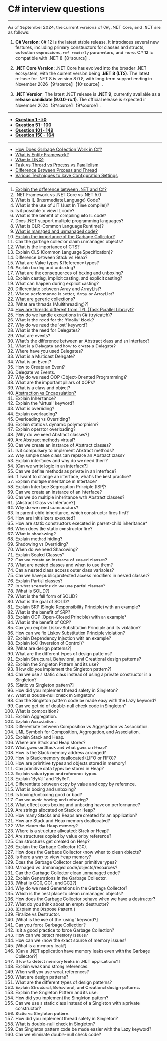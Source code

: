 # C# interview questions
---
As of September 2024, the current versions of C#, .NET Core, and .NET are as follows:

1. **C# Version**: C# 12 is the latest stable release. It introduces several new features, including primary constructors for classes and structs, collection expressions, `ref readonly` parameters, and more. C# 12 is compatible with .NET 8【8†source】.

2. **.NET Core Version**: .NET Core has evolved into the broader .NET ecosystem, with the current version being **.NET 8 (LTS)**. The latest release for .NET 8 is version 8.0.8, with long-term support ending in November 2026【9†source】【10†source】.

3. **.NET Version**: The latest .NET release is **.NET 9**, currently available as a **release candidate (9.0.0-rc.1)**. The official release is expected in November 2024【8†source】【9†source】.

---

- **[Question 1 - 50](https://github.com/uwspstar/20-Day-Challenge-List/blob/main/C%23/1-50%20Interview%20Questions.md)**
- **[Question 51 - 100](https://github.com/uwspstar/20-Day-Challenge-List/blob/main/C%23/51-100%20Interview%20Questions.md)**
- **[Question 101 - 149](https://github.com/uwspstar/20-Day-Challenge-List/blob/main/C%23/101-149%20Interview%20Questions.md)**
- **[Question 150 - 164](https://github.com/uwspstar/20-Day-Challenge-List/blob/main/C%23/150-164%20Interview%20Questions.md)**

----

- [How Does Garbage Collection Work in C#?](https://github.com/uwspstar/20-Day-Challenge-List/blob/main/C%23/How%20Does%20Garbage%20Collection%20Work%20in%20C%23.md)
- [What is Entity Framework?](https://github.com/uwspstar/20-Day-Challenge-List/blob/main/C%23/Entity%20Framework.md)
- [What is LINQ?](https://github.com/uwspstar/20-Day-Challenge-List/blob/main/C%23/LINQ.md)
- [Task vs Thread vs Process vs Parallelism](https://github.com/uwspstar/20-Day-Challenge-List/blob/main/C%23/Task%2C%20Thread%2C%20Process%2C%20and%20Parallelis.md)
- [Difference Between Process and Thread](https://github.com/uwspstar/20-Day-Challenge-List/blob/main/C%23/Difference%20Between%20Process%20and%20Thread.md)
- [Various Techniques to Save Configuration Settings](https://github.com/uwspstar/20-Day-Challenge-List/blob/main/C%23/Various%20Techniques%20to%20Save%20Configuration%20Settings.md)


----
1. [Explain the difference between .NET and C#?]()
2. .NET Framework vs .NET Core vs .NET 5.0
3. What is IL (Intermediate Language) Code?
4. What is the use of JIT (Just In Time compiler)?
5. Is it possible to view IL code?
6. What is the benefit of compiling into IL code?
7. Does .NET support multiple programming languages?
8. What is CLR (Common Language Runtime)?
9. [What is managed and unmanaged code?]()
10. [Explain the importance of the Garbage Collector?]()
11. Can the garbage collector claim unmanaged objects?
12. What is the importance of CTS?
13. Explain CLS (Common Language Specification)?
14. Difference between Stack vs Heap?
15. What are Value types & Reference types?
16. Explain boxing and unboxing?
17. What are the consequences of boxing and unboxing?
18. Explain casting, implicit casting, and explicit casting?
19. What can happen during explicit casting?
20. Differentiate between Array and ArrayList?
21. Whose performance is better, Array or ArrayList?
22. [What are generic collections?]()
23. [What are threads (Multithreading)?]
24. [How are threads different from TPL (Task Parallel Library)?]()
25. How do we handle exceptions in C# (try/catch)?
26. What is the need for the 'finally' block?
27. Why do we need the 'out' keyword?
28. What is the need for Delegates?
29. What are events?
30. What's the difference between an Abstract class and an Interface?
31. What is a Delegate and how to create a Delegate?
32. Where have you used Delegates?
33. What is a Multicast Delegate?
34. What is an Event?
35. How to Create an Event?
36. Delegate vs Events.
37. Why do we need OOP (Object-Oriented Programming)?
38. What are the important pillars of OOPs?
39. What is a class and object?
40. [Abstraction vs Encapsulation?]()
41. Explain Inheritance?
42. Explain the 'virtual' keyword?
43. What is overriding?
44. Explain overloading?
45. Overloading vs Overriding?
46. Explain static vs dynamic polymorphism?
47. Explain operator overloading?
48. [Why do we need Abstract classes?]
49. Are Abstract methods virtual?
50. Can we create an instance of Abstract classes?
51. Is it compulsory to implement Abstract methods?
52. Why simple base class can replace an Abstract class?
53. Explain interfaces and why do we need them?
54. [Can we write logic in an interface?]
55. Can we define methods as private in an interface?
56. If I want to change an interface, what's the best practice?
57. Explain multiple inheritance in Interface?
58. Explain Interface Segregation Principle (ISP)?
59. Can we create an instance of an interface?
60. Can we do multiple inheritance with Abstract classes?
61. [Abstract Class vs Interface?]
62. Why do we need constructors?
63. In parent-child inheritance, which constructor fires first?
64. How are initializers executed?
65. How are static constructors executed in parent-child inheritance?
66. When does the static constructor fire?
67. What is shadowing?
68. Explain method hiding?
69. Shadowing vs Overriding?
70. When do we need Shadowing?
71. Explain Sealed Classes?
72. Can we create an instance of sealed classes?
73. What are nested classes and when to use them?
74. Can a nested class access outer class variables?
75. Can we have public/protected access modifiers in nested classes?
76. Explain Partial classes?
77. In what scenarios do we use partial classes?
78. [What is SOLID?]
79. What is the full form of SOLID?
80. What is the goal of SOLID?
81. Explain SRP (Single Responsibility Principle) with an example?
82. What is the benefit of SRP?
83. Explain OCP (Open-Closed Principle) with an example?
84. What is the benefit of OCP?
85. Can you explain Liskov Substitution Principle and its violation?
86. How can we fix Liskov Substitution Principle violation?
87. Explain Dependency Injection with an example?
88. Explain IoC (Inversion of Control)?
89. [What are design patterns?]
90. What are the different types of design patterns?
91. Explain Structural, Behavioral, and Creational design patterns?
92. Explain the Singleton Pattern and its use?
93. [How did you implement the Singleton pattern?]
94. Can we use a static class instead of using a private constructor in a Singleton?
95. [Static vs Singleton pattern?]
96. How did you implement thread safety in Singleton?
97. What is double-null check in Singleton?
98. Can the Singleton pattern code be made easy with the Lazy keyword?
99. Can we get rid of double-null check code in Singleton?
100. What is composition?
101. Explain Aggregation.
102. Explain Association.
103. Differentiate between Composition vs Aggregation vs Association.
104. UML Symbols for Composition, Aggregation, and Association.
105. Explain Stack and Heap.
106. Where are Stack and Heap stored?
107. What goes on Stack and what goes on Heap?
108. How is the Stack memory address arranged?
109. How is Stack memory deallocated (LIFO or FIFO)?
110. How are primitive types and objects stored in memory?
111. Can primitive data types be stored in Heap?
112. Explain value types and reference types.
113. Explain 'ByVal' and 'ByRef'.
114. Differentiate between copy by value and copy by reference.
115. What is boxing and unboxing?
116. Is boxing/unboxing good or bad?
117. Can we avoid boxing and unboxing?
118. What effect does boxing and unboxing have on performance?
119. Are strings allocated on Stack or Heap?
120. How many Stacks and Heaps are created for an application?
121. How are Stack and Heap memory deallocated?
122. Who clears the Heap memory?
123. Where is a structure allocated: Stack or Heap?
124. Are structures copied by value or by reference?
125. Can structures get created on Heap?
126. Explain the Garbage Collector (GC).
127. How does the Garbage Collector know when to clean objects?
128. Is there a way to view Heap memory?
129. Does the Garbage Collector clean primitive types?
130. Managed vs Unmanaged code/objects/resources?
131. Can the Garbage Collector clean unmanaged code?
132. Explain Generations in the Garbage Collector.
133. [What is GC0, GC1, and GC2?]
134. Why do we need Generations in the Garbage Collector?
135. Which is the best place to clean unmanaged objects?
136. How does the Garbage Collector behave when we have a destructor?
137. What do you think about an empty destructor?
138. [Explain the Dispose Pattern.]
139. Finalize vs Destructor.
140. [What is the use of the 'using' keyword?]
141. Can you force Garbage Collection?
142. Is it a good practice to force Garbage Collection?
143. How can we detect memory issues?
144. How can we know the exact source of memory issues?
145. [What is a memory leak?]
146. [Can a .NET application have memory leaks even with the Garbage Collector?]
147. [How to detect memory leaks in .NET applications?]
148. Explain weak and strong references.
149. When will you use weak references?
150. What are design patterns?
151. What are the different types of design patterns?
152. Explain Structural, Behavioral, and Creational design patterns.
153. Explain the Singleton Pattern and its use.
154. How did you implement the Singleton pattern?
155. Can we use a static class instead of a Singleton with a private constructor?
156. Static vs Singleton pattern.
157. How did you implement thread safety in Singleton?
158. What is double-null check in Singleton?
159. Can Singleton pattern code be made easier with the Lazy keyword?
160. Can we eliminate double-null check code?
